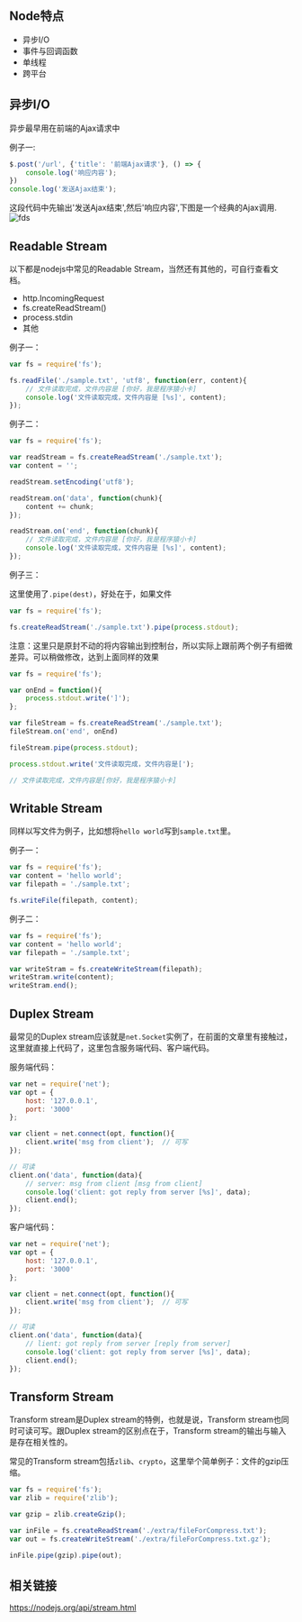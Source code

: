 ## Node特点

* 异步I/O
* 事件与回调函数
* 单线程
* 跨平台

## 异步I/O

异步最早用在前端的Ajax请求中

例子一:
```js
$.post('/url', {'title': '前端Ajax请求'}, () => {
    console.log('响应内容');
})
console.log('发送Ajax结束');
```

这段代码中先输出'发送Ajax结束',然后'响应内容',下图是一个经典的Ajax调用.
![fds](picture/AJAX请求.png)



## Readable Stream

以下都是nodejs中常见的Readable Stream，当然还有其他的，可自行查看文档。

* http.IncomingRequest
* fs.createReadStream()
* process.stdin
* 其他

例子一：

```js
var fs = require('fs');

fs.readFile('./sample.txt', 'utf8', function(err, content){
	// 文件读取完成，文件内容是 [你好，我是程序猿小卡]
	console.log('文件读取完成，文件内容是 [%s]', content);
});
```

例子二：

```js
var fs = require('fs');

var readStream = fs.createReadStream('./sample.txt');
var content = '';

readStream.setEncoding('utf8');

readStream.on('data', function(chunk){
	content += chunk;
});

readStream.on('end', function(chunk){
	// 文件读取完成，文件内容是 [你好，我是程序猿小卡]
	console.log('文件读取完成，文件内容是 [%s]', content);
});
```

例子三：

这里使用了`.pipe(dest)`，好处在于，如果文件

```js
var fs = require('fs');

fs.createReadStream('./sample.txt').pipe(process.stdout);
```

注意：这里只是原封不动的将内容输出到控制台，所以实际上跟前两个例子有细微差异。可以稍做修改，达到上面同样的效果

```js
var fs = require('fs');

var onEnd = function(){
	process.stdout.write(']');	
};

var fileStream = fs.createReadStream('./sample.txt');
fileStream.on('end', onEnd)

fileStream.pipe(process.stdout);

process.stdout.write('文件读取完成，文件内容是[');

// 文件读取完成，文件内容是[你好，我是程序猿小卡]
```

## Writable Stream

同样以写文件为例子，比如想将`hello world`写到`sample.txt`里。

例子一：

```js
var fs = require('fs');
var content = 'hello world';
var filepath = './sample.txt';

fs.writeFile(filepath, content);
```

例子二：

```js
var fs = require('fs');
var content = 'hello world';
var filepath = './sample.txt';

var writeStram = fs.createWriteStream(filepath);
writeStram.write(content);
writeStram.end();
```

## Duplex Stream

最常见的Duplex stream应该就是`net.Socket`实例了，在前面的文章里有接触过，这里就直接上代码了，这里包含服务端代码、客户端代码。

服务端代码：

```js
var net = require('net');
var opt = {
	host: '127.0.0.1',
	port: '3000'
};

var client = net.connect(opt, function(){
	client.write('msg from client');  // 可写
});

// 可读
client.on('data', function(data){
    // server: msg from client [msg from client]
	console.log('client: got reply from server [%s]', data);
	client.end();
});
```

客户端代码：

```js
var net = require('net');
var opt = {
	host: '127.0.0.1',
	port: '3000'
};

var client = net.connect(opt, function(){
	client.write('msg from client');  // 可写
});

// 可读
client.on('data', function(data){
    // lient: got reply from server [reply from server]
	console.log('client: got reply from server [%s]', data);
	client.end();
});
```

## Transform Stream

Transform stream是Duplex stream的特例，也就是说，Transform stream也同时可读可写。跟Duplex stream的区别点在于，Transform stream的输出与输入是存在相关性的。

常见的Transform stream包括`zlib`、`crypto`，这里举个简单例子：文件的gzip压缩。

```js
var fs = require('fs');
var zlib = require('zlib');

var gzip = zlib.createGzip();

var inFile = fs.createReadStream('./extra/fileForCompress.txt');
var out = fs.createWriteStream('./extra/fileForCompress.txt.gz');

inFile.pipe(gzip).pipe(out);
```

## 相关链接

https://nodejs.org/api/stream.html